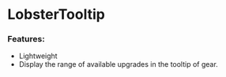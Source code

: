 # LobsterTooltip

### Features:

* Lightweight
* Display the range of available upgrades in the tooltip of gear.